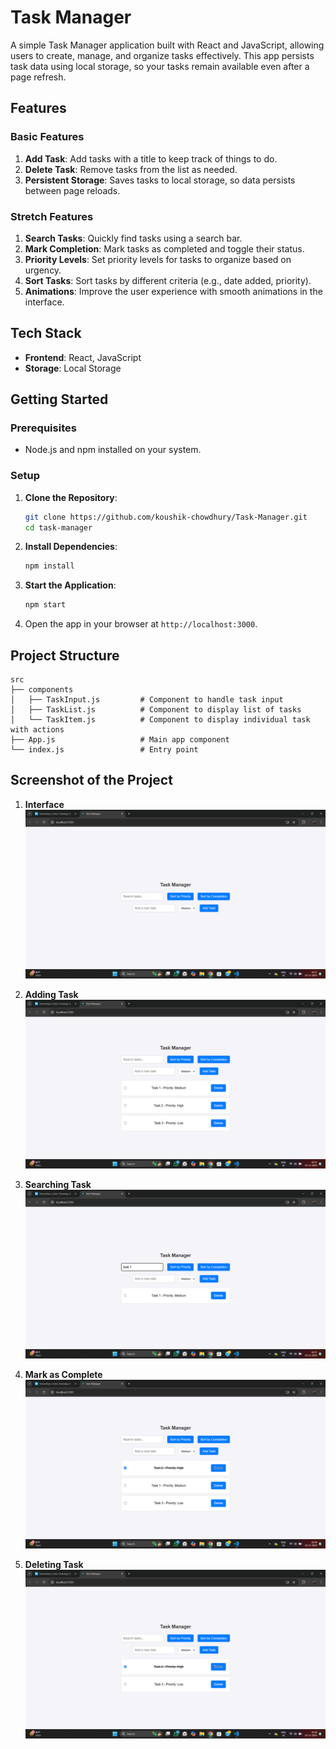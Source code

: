 # Task Manager

A simple Task Manager application built with React and JavaScript, allowing users to create, manage, and organize tasks effectively. This app persists task data using local storage, so your tasks remain available even after a page refresh.

## Features

### Basic Features
1. **Add Task**: Add tasks with a title to keep track of things to do.
2. **Delete Task**: Remove tasks from the list as needed.
3. **Persistent Storage**: Saves tasks to local storage, so data persists between page reloads.

### Stretch Features
1. **Search Tasks**: Quickly find tasks using a search bar.
2. **Mark Completion**: Mark tasks as completed and toggle their status.
3. **Priority Levels**: Set priority levels for tasks to organize based on urgency.
4. **Sort Tasks**: Sort tasks by different criteria (e.g., date added, priority).
5. **Animations**: Improve the user experience with smooth animations in the interface.

## Tech Stack

- **Frontend**: React, JavaScript
- **Storage**: Local Storage

## Getting Started

### Prerequisites
- Node.js and npm installed on your system.

### Setup

1. **Clone the Repository**:
    ```bash
    git clone https://github.com/koushik-chowdhury/Task-Manager.git
    cd task-manager
    ```

2. **Install Dependencies**:
    ```bash
    npm install
    ```

3. **Start the Application**:
    ```bash
    npm start
    ```

4. Open the app in your browser at `http://localhost:3000`.

## Project Structure

```plaintext
src
├── components
│   ├── TaskInput.js         # Component to handle task input
│   ├── TaskList.js          # Component to display list of tasks
│   └── TaskItem.js          # Component to display individual task with actions
├── App.js                   # Main app component
└── index.js                 # Entry point
```

## Screenshot of the Project
1. **Interface**
![Project Image](/projectScreenShot/1.png)

2. **Adding Task**
![Project Image](/projectScreenShot/2.png)

3. **Searching Task**
![Project Image](/projectScreenShot/3.png)

4. **Mark as Complete**
![Project Image](/projectScreenShot/4.png)

5. **Deleting Task**
![Project Image](/projectScreenShot/5.png)



